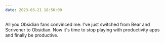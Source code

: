 ```yaml
---
date: 2023-03-21 18:56:00
---
```


All you Obsidian fans convinced me: I've just switched from Bear and Scrivener to Obsidian. Now it's time to stop playing with productivity apps and finally be productive.
